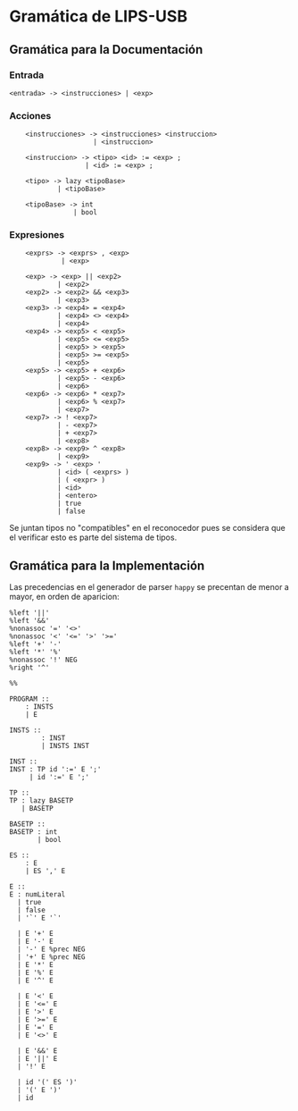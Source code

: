 # Gramática de LIPS-USB

## Gramática para la Documentación

### Entrada

`<entrada> -> <instrucciones> | <exp>`

### Acciones

```
    <instrucciones> -> <instrucciones> <instruccion>
                     | <instruccion> 

    <instruccion> -> <tipo> <id> := <exp> ;
                   | <id> := <exp> ;

    <tipo> -> lazy <tipoBase>
            | <tipoBase>

    <tipoBase> -> int
                | bool
```

### Expresiones

```
    <exprs> -> <exprs> , <exp>
             | <exp>

    <exp> -> <exp> || <exp2>
            | <exp2>
    <exp2> -> <exp2> && <exp3>
            | <exp3>
    <exp3> -> <exp4> = <exp4>
            | <exp4> <> <exp4>
            | <exp4>
    <exp4> -> <exp5> < <exp5>
            | <exp5> <= <exp5>
            | <exp5> > <exp5>
            | <exp5> >= <exp5>
            | <exp5>
    <exp5> -> <exp5> + <exp6>
            | <exp5> - <exp6>
            | <exp6>
    <exp6> -> <exp6> * <exp7>
            | <exp6> % <exp7>
            | <exp7>
    <exp7> -> ! <exp7>
            | - <exp7>
            | + <exp7>
            | <exp8>
    <exp8> -> <exp9> ^ <exp8>
            | <exp9>
    <exp9> -> ' <exp> '
            | <id> ( <exprs> ) 
            | ( <expr> ) 
            | <id>
            | <entero>
            | true 
            | false
```

Se juntan tipos no "compatibles" en el reconocedor pues se considera que el verificar esto es parte del sistema de tipos.

## Gramática para la Implementación

Las precedencias en el generador de parser `happy` se precentan de menor a mayor, en orden de aparicion:

```
%left '||'
%left '&&'
%nonassoc '=' '<>'
%nonassoc '<' '<=' '>' '>='
%left '+' '-'
%left '*' '%'
%nonassoc '!' NEG
%right '^'

%%

PROGRAM ::
    : INSTS
    | E

INSTS ::
        : INST
        | INSTS INST

INST ::
INST : TP id ':=' E ';'
     | id ':=' E ';'

TP ::
TP : lazy BASETP
   | BASETP

BASETP ::
BASETP : int
       | bool

ES ::
    : E
    | ES ',' E

E ::
E : numLiteral
  | true
  | false
  | '`' E '`'

  | E '+' E
  | E '-' E
  | '-' E %prec NEG
  | '+' E %prec NEG
  | E '*' E
  | E '%' E
  | E '^' E

  | E '<' E
  | E '<=' E
  | E '>' E
  | E '>=' E
  | E '=' E
  | E '<>' E

  | E '&&' E
  | E '||' E
  | '!' E

  | id '(' ES ')'
  | '(' E ')'
  | id
```
